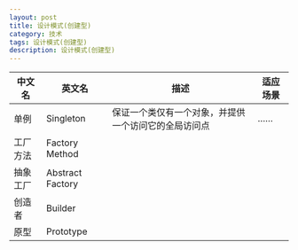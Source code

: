 ```yaml
---
layout: post
title: 设计模式(创建型)
category: 技术
tags: 设计模式(创建型)
description: 设计模式(创建型)
---
```



| 中文名 | 英文名 | 描述 | 适应场景 |
| --- | --- | --- | --- |
| 单例 | Singleton | 保证一个类仅有一个对象，并提供一个访问它的全局访问点 | …… |
| 工厂方法 | Factory Method | | |
| 抽象工厂 | Abstract Factory| | |
| 创造者  | Builder | | |
| 原型     | Prototype | | |